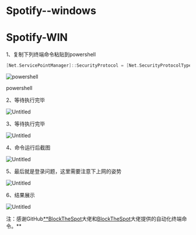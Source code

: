 # Spotify--windows
# Spotify-WIN

1、复制下列终端命令粘贴到powershell

```c
[Net.ServicePointManager]::SecurityProtocol = [Net.SecurityProtocolType]::Tls12; Invoke-Expression "& { $(Invoke-WebRequest -UseBasicParsing 'https://raw.githubusercontent.com/mrpond/BlockTheSpot/master/install.ps1') } -UninstallSpotifyStoreEdition -UpdateSpotify"
```

![powershell](Spotify-WIN%2073874e20321d470892d960190b359310/Untitled.png)

powershell

2、等待执行完毕

![Untitled](Spotify-WIN%2073874e20321d470892d960190b359310/Untitled%201.png)

3、等待执行完毕

![Untitled](Spotify-WIN%2073874e20321d470892d960190b359310/Untitled%202.png)

4、命令运行后截图

![Untitled](Spotify-WIN%2073874e20321d470892d960190b359310/Untitled%203.png)

5、最后就是登录问题，这里需要注意下上网的姿势

![Untitled](Spotify-WIN%2073874e20321d470892d960190b359310/Untitled%204.png)

6、结果展示

![Untitled](Spotify-WIN%2073874e20321d470892d960190b359310/Untitled%205.png)

注：感谢GitHub[**BlockTheSpot](https://github.com/master131/BlockTheSpot)大佬和[BlockTheSpot](https://github.com/mrpond/BlockTheSpot)大佬提供的自动化终端命令。**
